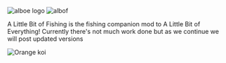 ![alboe logo](https://github.com/user-attachments/assets/80c402eb-375b-40f9-ae32-a450b622ccb6)
![albof](https://github.com/user-attachments/assets/8dd65109-1047-4749-960b-9991543d3223)

A Little Bit of Fishing is the fishing companion mod to A Little Bit of Everything!
Currently there's not much work done but as we continue we will post updated versions



![Orange koi](https://github.com/user-attachments/assets/b0635edf-a764-47c5-9ef0-287146741773)

